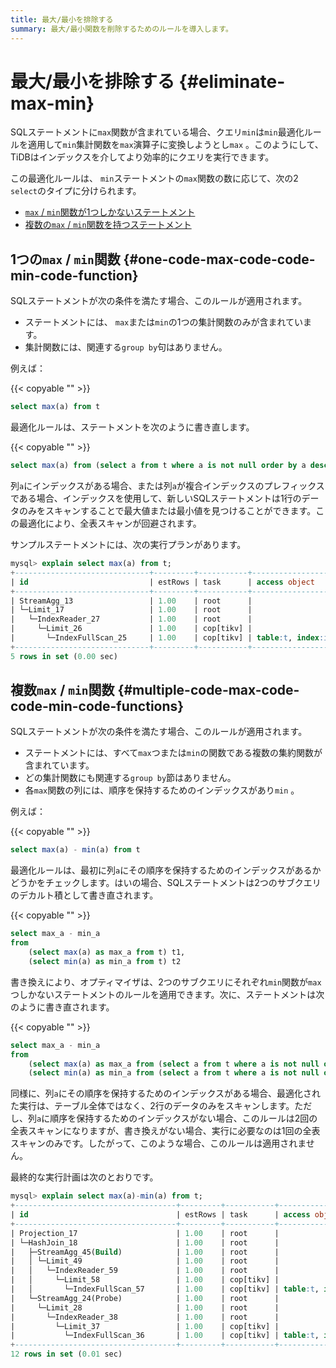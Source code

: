 ```yaml
---
title: 最大/最小を排除する
summary: 最大/最小関数を削除するためのルールを導入します。
---
```


# 最大/最小を排除する {#eliminate-max-min}

SQLステートメントに`max`関数が含まれている場合、クエリ`min`は`min`最適化ルールを適用して`min`集計関数を`max`演算子に変換しようとし`max` 。このようにして、TiDBはインデックスを介してより効率的にクエリを実行できます。

この最適化ルールは、 `min`ステートメントの`max`関数の数に応じて、次の2 `select`のタイプに分けられます。

-   [`max` / <code>min</code>関数が1つしかないステートメント](#one-maxmin-function)
-   [複数の`max` / <code>min</code>関数を持つステートメント](#multiple-maxmin-functions)

## 1つの<code>max</code> / <code>min</code>関数 {#one-code-max-code-code-min-code-function}

SQLステートメントが次の条件を満たす場合、このルールが適用されます。

-   ステートメントには、 `max`または`min`の1つの集計関数のみが含まれています。
-   集計関数には、関連する`group by`句はありません。

例えば：

{{< copyable "" >}}

```sql
select max(a) from t
```

最適化ルールは、ステートメントを次のように書き直します。

{{< copyable "" >}}

```sql
select max(a) from (select a from t where a is not null order by a desc limit 1) t
```

列`a`にインデックスがある場合、または列`a`が複合インデックスのプレフィックスである場合、インデックスを使用して、新しいSQLステートメントは1行のデータのみをスキャンすることで最大値または最小値を見つけることができます。この最適化により、全表スキャンが回避されます。

サンプルステートメントには、次の実行プランがあります。

```sql
mysql> explain select max(a) from t;
+------------------------------+---------+-----------+-------------------------+-------------------------------------+
| id                           | estRows | task      | access object           | operator info                       |
+------------------------------+---------+-----------+-------------------------+-------------------------------------+
| StreamAgg_13                 | 1.00    | root      |                         | funcs:max(test.t.a)->Column#4       |
| └─Limit_17                   | 1.00    | root      |                         | offset:0, count:1                   |
|   └─IndexReader_27           | 1.00    | root      |                         | index:Limit_26                      |
|     └─Limit_26               | 1.00    | cop[tikv] |                         | offset:0, count:1                   |
|       └─IndexFullScan_25     | 1.00    | cop[tikv] | table:t, index:idx_a(a) | keep order:true, desc, stats:pseudo |
+------------------------------+---------+-----------+-------------------------+-------------------------------------+
5 rows in set (0.00 sec)
```

## 複数<code>max</code> / <code>min</code>関数 {#multiple-code-max-code-code-min-code-functions}

SQLステートメントが次の条件を満たす場合、このルールが適用されます。

-   ステートメントには、すべて`max`つまたは`min`の関数である複数の集約関数が含まれています。
-   どの集計関数にも関連する`group by`節はありません。
-   各`max`関数の列には、順序を保持するためのインデックスがあり`min` 。

例えば：

{{< copyable "" >}}

```sql
select max(a) - min(a) from t
```

最適化ルールは、最初に列`a`にその順序を保持するためのインデックスがあるかどうかをチェックします。はいの場合、SQLステートメントは2つのサブクエリのデカルト積として書き直されます。

{{< copyable "" >}}

```sql
select max_a - min_a
from
    (select max(a) as max_a from t) t1,
    (select min(a) as min_a from t) t2
```

書き換えにより、オプティマイザは、2つのサブクエリにそれぞれ`min`関数が`max`つしかないステートメントのルールを適用できます。次に、ステートメントは次のように書き直されます。

{{< copyable "" >}}

```sql
select max_a - min_a
from
    (select max(a) as max_a from (select a from t where a is not null order by a desc limit 1) t) t1,
    (select min(a) as min_a from (select a from t where a is not null order by a asc limit 1) t) t2
```

同様に、列`a`にその順序を保持するためのインデックスがある場合、最適化された実行は、テーブル全体ではなく、2行のデータのみをスキャンします。ただし、列`a`に順序を保持するためのインデックスがない場合、このルールは2回の全表スキャンになりますが、書き換えがない場合、実行に必要なのは1回の全表スキャンのみです。したがって、このような場合、このルールは適用されません。

最終的な実行計画は次のとおりです。

```sql
mysql> explain select max(a)-min(a) from t;
+------------------------------------+---------+-----------+-------------------------+-------------------------------------+
| id                                 | estRows | task      | access object           | operator info                       |
+------------------------------------+---------+-----------+-------------------------+-------------------------------------+
| Projection_17                      | 1.00    | root      |                         | minus(Column#4, Column#5)->Column#6 |
| └─HashJoin_18                      | 1.00    | root      |                         | CARTESIAN inner join                |
|   ├─StreamAgg_45(Build)            | 1.00    | root      |                         | funcs:min(test.t.a)->Column#5       |
|   │ └─Limit_49                     | 1.00    | root      |                         | offset:0, count:1                   |
|   │   └─IndexReader_59             | 1.00    | root      |                         | index:Limit_58                      |
|   │     └─Limit_58                 | 1.00    | cop[tikv] |                         | offset:0, count:1                   |
|   │       └─IndexFullScan_57       | 1.00    | cop[tikv] | table:t, index:idx_a(a) | keep order:true, stats:pseudo       |
|   └─StreamAgg_24(Probe)            | 1.00    | root      |                         | funcs:max(test.t.a)->Column#4       |
|     └─Limit_28                     | 1.00    | root      |                         | offset:0, count:1                   |
|       └─IndexReader_38             | 1.00    | root      |                         | index:Limit_37                      |
|         └─Limit_37                 | 1.00    | cop[tikv] |                         | offset:0, count:1                   |
|           └─IndexFullScan_36       | 1.00    | cop[tikv] | table:t, index:idx_a(a) | keep order:true, desc, stats:pseudo |
+------------------------------------+---------+-----------+-------------------------+-------------------------------------+
12 rows in set (0.01 sec)
```
